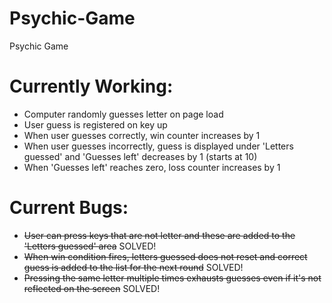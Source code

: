 # Psychic-Game
Psychic Game

Currently Working:
====================
 - Computer randomly guesses letter on page load
 - User guess is registered on key up
 - When user guesses correctly, win counter increases by 1
 - When user guesses incorrectly, guess is displayed under 'Letters guessed' and 'Guesses left' decreases by 1 (starts at 10)
 - When 'Guesses left' reaches zero, loss counter increases by 1
 
Current Bugs:
==================
 - ~~User can press keys that are not letter and these are added to the 'Letters guessed' area~~ SOLVED!
 - ~~When win condition fires, letters guessed does not reset and correct guess is added to the list for the next round~~ SOLVED!
 - ~~Pressing the same letter multiple times exhausts guesses even if it's not reflected on the screen~~ SOLVED!